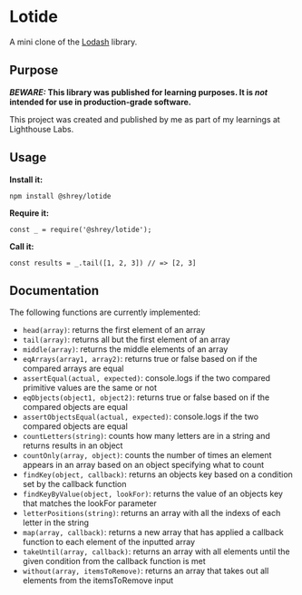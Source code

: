 # Lotide

A mini clone of the [Lodash](https://lodash.com) library.

## Purpose

**_BEWARE:_ This library was published for learning purposes. It is _not_ intended for use in production-grade software.**

This project was created and published by me as part of my learnings at Lighthouse Labs. 

## Usage

**Install it:**

`npm install @shrey/lotide`

**Require it:**

`const _ = require('@shrey/lotide');`

**Call it:**

`const results = _.tail([1, 2, 3]) // => [2, 3]`

## Documentation

The following functions are currently implemented:

* `head(array)`: returns the first element of an array
* `tail(array)`: returns all but the first element of an array
* `middle(array)`: returns the middle elements of an array
* `eqArrays(array1, array2)`: returns true or false based on if the compared arrays are equal
* `assertEqual(actual, expected)`: console.logs if the two compared primitive values are the same or not
* `eqObjects(object1, object2)`: returns true or false based on if the compared objects are equal
* `assertObjectsEqual(actual, expected)`: console.logs if the two compared objects are equal
* `countLetters(string)`: counts how many letters are in a string and returns results in an object
* `countOnly(array, object)`: counts the number of times an element appears in an array based on an object specifying what to count
* `findKey(object, callback)`: returns an objects key based on a condition set by the callback function
* `findKeyByValue(object, lookFor)`: returns the value of an objects key that matches the lookFor parameter
* `letterPositions(string)`: returns an array with all the indexs of each letter in the string
* `map(array, callback)`: returns a new array that has applied a callback function to each element of the inputted array
* `takeUntil(array, callback)`: returns an array with all elements until the given condition from the callback function is met
* `without(array, itemsToRemove)`: returns an array that takes out all elements from the itemsToRemove input

